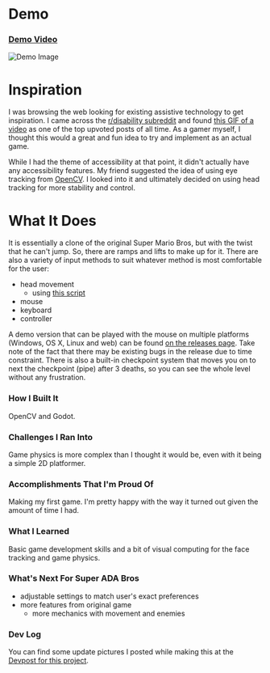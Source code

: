 # Demo
### [Demo Video](https://youtu.be/vRdENLGrBqM)
![Demo Image](https://user-images.githubusercontent.com/25857736/211397451-8d427837-1ca8-4a95-b27e-6d29ca603a2c.png)

# Inspiration
I was browsing the web looking for existing assistive technology to get
inspiration. I came across the [r/disability
subreddit](https://www.reddit.com/r/disability) and found [this GIF of a
video](https://www.reddit.com/r/disability/comments/7v9ztc/super_ada_compliant_mario/)
as one of the top upvoted posts of all time. As a gamer myself, I thought
this would a great and fun idea to try and implement as an actual game.

While I had the theme of accessibility at that point, it didn't actually
have any accessibility features. My friend suggested the idea of using eye
tracking from [OpenCV](https://opencv.org/). I looked into it and
ultimately decided on using head tracking for more stability and control.

# What It Does
It is essentially a clone of the original Super Mario Bros, but with the
twist that he can't jump. So, there are ramps and lifts to make up for it.
There are also a variety of input methods to suit whatever method is most
comfortable for the user:
- head movement
  - using [this script](https://github.com/Kevin-Mok/face-tracker)
- mouse
- keyboard
- controller

A demo version that can be played with the mouse on multiple platforms (Windows, OS X, Linux and web) can be found [on the releases page](https://github.com/Kevin-Mok/super-ada-bros/releases). Take note of the fact that there may be existing bugs in the release due to time constraint. There is also a built-in checkpoint system that moves you on to next the checkpoint (pipe) after 3 deaths, so you can see the whole level without any frustration.

### How I Built It
OpenCV and Godot.

### Challenges I Ran Into
Game physics is more complex than I thought it would be, even with it being
a simple 2D platformer.

### Accomplishments That I'm Proud Of
Making my first game. I'm pretty happy with the way it turned out given the
amount of time I had.

### What I Learned
Basic game development skills and a bit of visual computing for the face
tracking and game physics.

### What's Next For Super ADA Bros
- adjustable settings to match user's exact preferences
- more features from original game
  - more mechanics with movement and enemies

### Dev Log
You can find some update pictures I posted while making this at the
[Devpost for this project](https://devpost.com/software/super-ada-bros).
